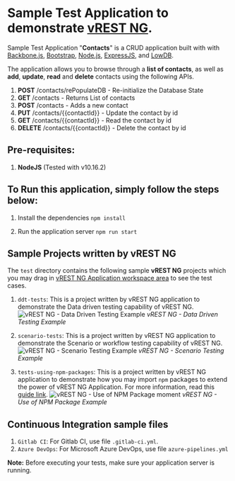 # Sample Test Application to demonstrate [vREST NG](https://vrest.io). #

Sample Test Application "**Contacts**" is a CRUD application built with with [Backbone.js](https://backbonejs.org/), [Bootstrap](https://getbootstrap.com/), [Node.js](https://nodejs.org/), [ExpressJS](https://expressjs.com/), and [LowDB](https://github.com/typicode/lowdb).

The application allows you to browse through a **list of contacts**, as well as **add**, **update**, **read** and **delete** contacts using the following APIs.

1. **POST** /contacts/rePopulateDB - Re-initialize the Database State
2. **GET** /contacts - Returns List of contacts
3. **POST** /contacts - Adds a new contact
4. **PUT** /contacts/{{contactId}} - Update the contact by id
5. **GET** /contacts/{{contactId}} - Read the contact by id
6. **DELETE** /contacts/{{contactId}} - Delete the contact by id

## Pre-requisites: ##
1. **NodeJS** (Tested with v10.16.2)

## To Run this application, simply follow the steps below: ##

1. Install the dependencies
```npm install```

2. Run the application server
```npm run start```

## Sample Projects written by vREST NG ##

The `test` directory contains the following sample **vREST NG** projects which you may drag in [vREST NG Application workspace area](https://vrest.io/docs/app/new-user.html) to see the test cases.

1. `ddt-tests`: This is a project written by vREST NG application to demonstrate the Data driven testing capability of vREST NG.
![vREST NG - Data Driven Testing Example](assets/ddt-tests.png)
*vREST NG - Data Driven Testing Example*

2. `scenario-tests`: This is a project written by vREST NG application to demonstrate the Scenario or workflow testing capability of vREST NG.
![vREST NG - Scenario Testing Example](assets/scenario-tests.png)
*vREST NG - Scenario Testing Example*

3. `tests-using-npm-packages`: This is a project written by vREST NG application to demonstrate how you may import `npm` packages to extend the power of vREST NG Application. For more information, read this [guide link](https://vrest.io/docs/app/utility-methods.html#importing-npm-packages-in-utility-methods).
![vREST NG - Use of NPM Package `moment`](assets/use-of-npm-package.png)
*vREST NG - Use of NPM Package Example*

## Continuous Integration sample files ##

1. `Gitlab CI`: For Gitlab CI, use file `.gitlab-ci.yml`.
2. `Azure DevOps`: For Microsoft Azure DevOps, use file `azure-pipelines.yml`

**Note:** Before executing your tests, make sure your application server is running.